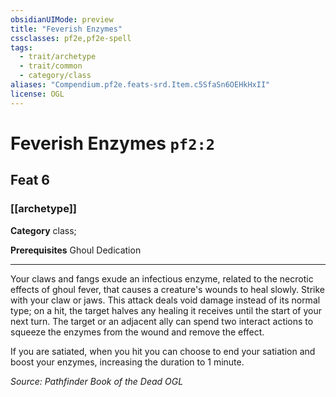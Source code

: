 ```yaml
---
obsidianUIMode: preview
title: "Feverish Enzymes"
cssclasses: pf2e,pf2e-spell
tags:
  - trait/archetype
  - trait/common
  - category/class
aliases: "Compendium.pf2e.feats-srd.Item.c5SfaSn6OEHkHxII"
license: OGL
---
```

# Feverish Enzymes `pf2:2`
## Feat 6
### [[archetype]]

**Category** class; 



**Prerequisites** Ghoul Dedication
* * *
Your claws and fangs exude an infectious enzyme, related to the necrotic effects of ghoul fever, that causes a creature's wounds to heal slowly. Strike with your claw or jaws. This attack deals void damage instead of its normal type; on a hit, the target halves any healing it receives until the start of your next turn. The target or an adjacent ally can spend two interact actions to squeeze the enzymes from the wound and remove the effect.

If you are satiated, when you hit you can choose to end your satiation and boost your enzymes, increasing the duration to 1 minute.

*Source: Pathfinder Book of the Dead*
*OGL*